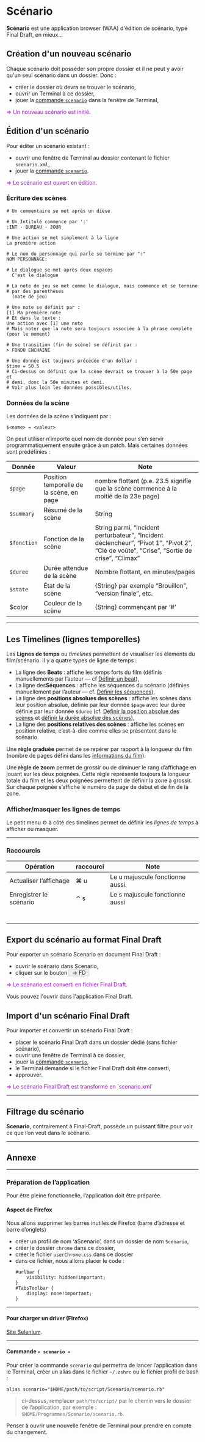 <style type="text/css">div.res { color: #a00ecf;} div.res:before{content:'=> ';}
bouton{border:1px solid #CCC;padding:0px 8px;text-align:center;background-color:#EEE;}
</style>


# Scénario

**Scénario** est une application browser (WAA) d'édition de scénario, type Final Draft, en mieux…

## Création d'un nouveau scénario

Chaque scénario doit posséder son propre dossier et il ne peut y avoir qu'un seul scénario dans un dossier. Donc :

* créer le dossier où devra se trouver le scénario,
* ouvrir un Terminal à ce dossier,
* jouer la [commande `scenario`](#commande-scenario) dans la fenêtre de Terminal,

<div class='res'>Un nouveau scénario est initié.</div>

<a name="edit-scenario"></a>

## Édition d'un scénario

Pour éditer un scénario existant :

* ouvrir une fenêtre de Terminal au dossier contenant le fichier `scenario.xml`,
* jouer la [commande `scenario`](#commande-scenario).

<div class="res">Le scénario est ouvert en édition.</div>

### Écriture des scènes

~~~
# Un commentaire se met après un dièse

# Un Intitulé commence par ':'
:INT - BUREAU - JOUR

# Une action se met simplement à la ligne
La première action

# Le nom du personnage qui parle se termine par ":"
NOM PERSONNAGE:

# Le dialogue se met après deux espaces
  C'est le dialogue
  
# La note de jeu se met comme le dialogue, mais commence et se termine
# par des parenthèses
  (note de jeu)
  
# Une note se définit par :
[1] Ma première note
# Et dans le texte :
Une action avec [1] une note
# Mais noter que la note sera toujours associée à la phrase complète (pour le moment)

# Une transition (fin de scène) se définit par :
> FONDU ENCHAINÉ

# Une donnée est toujours précédée d'un dollar :
$time = 50.5
# Ci-dessus on définit que la scène devrait se trouver à la 50e page et
# demi, donc la 50e minutes et demi.
# Voir plus loin les données possibles/utiles.
~~~

<a name="scene-data"></a>

### Données de la scène

Les données de la scène s’indiquent par :

~~~
$<name> = <valeur>
~~~

On peut utiliser n’importe quel nom de donnée pour s’en servir programmatiquement ensuite grâce à un patch. Mais certaines données sont prédéfinies :

| Donnée      | Valeur                                   | Note                                                         |
| ----------- | ---------------------------------------- | ------------------------------------------------------------ |
| `$page`     | Position temporelle de la scène, en page | nombre flottant (p.e. 23.5 signifie que la scène commence à la moitié de la 23e page) |
| `$summary`   | Résumé de la scène                       | String                                                       |
| `$fonction` | Fonction de la scène                     | String parmi, “Incident perturbateur”,  “Incident déclencheur”, “Pivot 1”, “Pivot 2”, “Clé de voûte”, “Crise”, “Sortie de crise”, “Climax” |
| `$duree`    | Durée attendue de la scène               | Nombre flottant, en minutes/pages                            |
| `$state`    | État de la scène                         | {String} par exemple “Brouillon”, “version finale”, etc.     |
| $color      | Couleur de la scène                      | {String} commençant par ‘#’                                  |

---

<a name="timelines"></a>

## Les Timelines (lignes temporelles)

Les **Lignes de temps** ou *timelines*  permettent de visualiser les éléments du film/scénario. Il y a quatre types de ligne de temps :

* La ligne des **Beats** : affiche les temps forts du film (définis manuellements par l’auteur — cf [Définir un beat](#define-beats)),
* La ligne des**Séquences** : affiche les séquences du scénario (définies manuellement par l’auteur — cf. [Définir les séquences](#define-sequences)),
* La ligne des **positions absolues des scènes** : affiche les scènes dans leur position absolue, définie par leur donnée `$page` avec leur durée définie par leur donnée `$duree` (cf. [Définir la position absolue des scènes](#define-position-abs-scene) et [définir la durée absolue des scènes](#define-duree-abs-scene)),
* La ligne des **positions relatives des scènes** : affiche les scènes en position relative, c’est-à-dire comme elles se présentent dans le scénario.

Une **règle graduée** permet de se repérer par rapport à la longueur du film (nombre de pages défini dans les [informations du film](#film-infos)).

Une **règle de zoom** permet de grossir ou de diminuer le rang d’affichage en jouant sur les deux poignées. Cette règle représente toujours la longueur totale du film et les deux poignées permettent de définir la zone à grossir. Sur chaque poignée s’affiche le numéro de page de début et de fin de la zone.

### Afficher/masquer les lignes de temps

Le petit menu ⚙️ à côté des timelines permet de définir les *lignes de temps* à afficher ou masquer.

---

<a name="shortcuts"></a>

### Raccourcis

| Opération               | raccourci | Note                             |
| ----------------------- | --------- | -------------------------------- |
| Actualiser l’affichage  | ⌘ u       | Le u majuscule fonctionne aussi. |
| Enregistrer le scénario | ⌃ s       | Le s majuscule fonctionne aussi  |
|                         |           |                                  |
|                         |           |                                  |
|                         |           |                                  |
|                         |           |                                  |
|                         |           |                                  |
|                         |           |                                  |
|                         |           |                                  |



## Export du scénario au format Final Draft

Pour exporter un scénario Scenario en document Final Draft :

* ouvrir le scénario dans Scenario,
* cliquer sur le bouton <bouton>-> FD</bouton>

<div class="res">Le scénario est converti en fichier Final Draft.</div>

Vous pouvez l'ouvrir dans l'application Final Draft.


## Import d'un scénario Final Draft

Pour importer et convertir un scénario Final Draft :

* placer le scénario Final Draft dans un dossier dédié (sans fichier scénario),
* ouvrir une fenêtre de Terminal à ce dossier,
* jouer la [commande `scenario`](#commande-scenario),
* le Terminal demande si le fichier Final Draft doit être converti,
* approuver.

<div class="res">Le scénario Final Draft est transformé en `scenario.xml`</div>

---

## Filtrage du scénario

**Scenario**, contrairement à Final-Draft, possède un puissant filtre pour voir ce que l’on veut dans le scénario.

---

<a name="annexe"></a>

## Annexe

---

<a name="preparation-application"></a>

### Préparation de l’application

Pour être pleine fonctionnelle, l’application doit être préparée.

#### Aspect de Firefox

Nous allons supprimer les barres inutiles de Firefox (barre d’adresse et barre d’onglets)

* créer un profil de nom ‘aScenario’, dans un dossier de nom `Scenario`,
* créer le dossier `chrome` dans ce dossier,
* créer le fichier `userChrome.css` dans ce dossier
* dans ce fichier, nous allons placer le code :
	~~~
	#urlbar {
		visibility: hidden!important;
	}
	#TabsToolbar {
		display: none!important;
  }
	~~~

---

<a name="load-webdriver-brower"></a>

#### Pour charger un driver (Firefox)

[Site Selenium](https://www.selenium.dev/documentation/webdriver/getting_started/install_drivers/).

---

<a name="commande-scenario"></a>

#### Commande `« scenario »`

Pour créer la commande `scenario` qui permettra de lancer l’application dans le Terminal, créer un alias dans le fichier `~/.zshrc` ou le fichier profil de bash :

~~~
alias scenario="$HOME/path/to/script/Scenario/scenario.rb"
~~~

> ci-dessus, remplacer `path/to/script/` par le chemin vers le dossier de l’application, par exemple : `$HOME/Programmes/Scenario/scenario.rb`.

Penser à ouvrir une nouvelle fenêtre de Terminal pour prendre en compte du changement.


